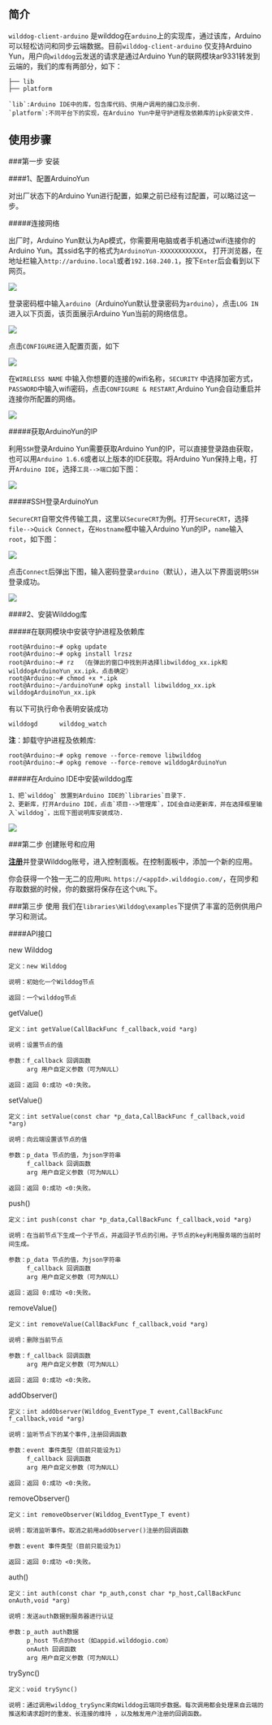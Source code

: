 ## 简介
`wilddog-client-arduino` 是wilddog在`arduino`上的实现库，通过该库，Arduino可以轻松访问和同步云端数据。目前`wilddog-client-arduino` 仅支持Arduino Yun，用户向`wilddog`云发送的请求是通过Arduino Yun的联网模块ar9331转发到云端的，我们的库有两部分，如下：

	├── lib
	├── platform

	`lib`:Arduino IDE中的库，包含库代码、供用户调用的接口及示例.
	`platform`:不同平台下的实现，在Arduino Yun中是守护进程及依赖库的ipk安装文件.

## 使用步骤
	
###第一步 安装

####1、配置ArduinoYun

对出厂状态下的Arduino Yun进行配置，如果之前已经有过配置，可以略过这一步。

#####连接网络

出厂时，Arduino Yun默认为Ap模式，你需要用电脑或者手机通过wifi连接你的Arduino Yun。其ssid名字的格式为`ArduinoYun-XXXXXXXXXXXX`，
打开浏览器，在地址栏输入`http://arduino.local`或者`192.168.240.1`，按下`Enter`后会看到以下网页。

![](./doc/res/YunWebPassword.png)

登录密码框中输入`arduino`（ArduinoYun默认登录密码为`arduino`），点击`LOG IN`进入以下页面，该页面展示Arduino Yun当前的网络信息。

![](./doc/res/YunWebDiagnostic.png)


点击`CONFIGURE`进入配置页面，如下

![](./doc/res/YunWebConfig.png)

在`WIRELESS NAME` 中输入你想要的连接的wifi名称，`SECURITY` 中选择加密方式，`PASSWORD`中输入wifi密码，点击`CONFIGURE & RESTART`,Arduino Yun会自动重启并连接你所配置的网络。

![](./doc/res/YunRebooting.png )
	
#####获取ArduinoYun的IP

利用`SSH`登录Arduino Yun需要获取Arduino Yun的IP，可以直接登录路由获取，也可以用`Arduino 1.6.6`或者以上版本的IDE获取。将Arduino Yun保持上电，打开`Arduino IDE`，选择`工具-->端口`如下图：

![](./doc/res/getIP.png )
	
#####SSH登录ArduinoYun

`SecureCRT`自带文件传输工具，这里以`SecureCRT`为例。打开`SecureCRT`，选择`file-->Quick Connect`，在`Hostname`框中输入Arduino Yun的IP，`name`输入`root`，如下图：

![](./doc/res/SecureCrt_ssh_config.png )

点击`Connect`后弹出下图，输入密码登录`arduino`（默认），进入以下界面说明`SSH`登录成功。

![](./doc/res/SecureCrt_ssh_ok.png )


####2、安装Wilddog库

#####在联网模块中安装守护进程及依赖库

	root@Arduino:~# opkg update
	root@Arduino:~# opkg install lrzsz
	root@Arduino:~# rz	（在弹出的窗口中找到并选择libwilddog_xx.ipk和wilddogArduinoYun_xx.ipk，点击确定）
	root@Arduino:~# chmod +x *.ipk
	root@Arduino:~/arduinoYun# opkg install libwilddog_xx.ipk wilddogArduinoYun_xx.ipk

有以下可执行命令表明安装成功

	wilddogd      wilddog_watch
		
**注**：卸载守护进程及依赖库:

	root@Arduino:~# opkg remove --force-remove libwilddog 
	root@Arduino:~# opkg remove --force-remove wilddogArduinoYun

#####在Arduino IDE中安装wilddog库

	1、把`wilddog` 放置到Arduino IDE的`libraries`目录下.
	2、更新库，打开Arduino IDE，点击`项目-->管理库`，IDE会自动更新库，并在选择框里输入`wilddog`，出现下图说明库安装成功.
	

![](./doc/res/arduino_ide_updata.png )

###第二步 创建账号和应用

[**注册**](https://www.wilddog.com/account/signup)并登录Wilddog账号，进入控制面板。在控制面板中，添加一个新的应用。

你会获得一个独一无二的应用`URL` `https://<appId>.wilddogio.com/`，在同步和存取数据的时候，你的数据将保存在这个`URL`下。

###第三步 使用
我们在`libraries\Wilddog\examples`下提供了丰富的范例供用户学习和测试。

####API接口

new Wilddog

	定义：new Wilddog

	说明：初始化一个Wilddog节点

	返回：一个wilddog节点

getValue()

	定义：int getValue(CallBackFunc f_callback,void *arg)

	说明：设置节点的值
	
	参数：f_callback 回调函数
		 arg 用户自定义参数（可为NULL）
	
	返回：返回 0:成功 <0:失败。

setValue()

	定义：int setValue(const char *p_data,CallBackFunc f_callback,void *arg)
  
	说明：向云端设置该节点的值
	
	参数：p_data 节点的值，为json字符串
		 f_callback 回调函数
		 arg 用户自定义参数（可为NULL）

	返回：返回 0:成功 <0:失败。

push()

	定义：int push(const char *p_data,CallBackFunc f_callback,void *arg)

	说明：在当前节点下生成一个子节点，并返回子节点的引用。子节点的key利用服务端的当前时间生成。

	参数：p_data 节点的值，为json字符串
		 f_callback 回调函数
		 arg 用户自定义参数（可为NULL）

	返回：返回 0:成功 <0:失败。

removeValue()

	定义：int removeValue(CallBackFunc f_callback,void *arg)

	说明：删除当前节点

	参数：f_callback 回调函数
		 arg 用户自定义参数（可为NULL）

	返回：返回 0:成功 <0:失败。

addObserver()

	定义：int addObserver(Wilddog_EventType_T event,CallBackFunc f_callback,void *arg)

	说明：监听节点下的某个事件,注册回调函数

	参数：event 事件类型（目前只能设为1）
		 f_callback 回调函数
		 arg 用户自定义参数（可为NULL）

	返回：返回 0:成功 <0:失败。

removeObserver()

	定义：int removeObserver(Wilddog_EventType_T event)

	说明：取消监听事件。取消之前用addObserver()注册的回调函数

	参数：event 事件类型（目前只能设为1）

	返回：返回 0:成功 <0:失败。

auth()

	定义：int auth(const char *p_auth,const char *p_host,CallBackFunc onAuth,void *arg)

	说明：发送auth数据到服务器进行认证

	参数：p_auth auth数据
		 p_host 节点的host（如appid.wilddogio.com）
		 onAuth 回调函数
		 arg 用户自定义参数（可为NULL）

trySync()

	定义：void trySync()

	说明：通过调用wilddog_trySync来向Wilddog云端同步数据。每次调用都会处理来自云端的推送和请求超时的重发、长连接的维持 ，以及触发用户注册的回调函数。
